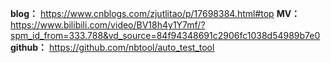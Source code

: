 
**blog：** https://www.cnblogs.com/zjutlitao/p/17698384.html#top
**MV：** https://www.bilibili.com/video/BV18h4y1Y7mf/?spm_id_from=333.788&vd_source=84f94348691c2906fc1038d54989b7e0
**github：** https://github.com/nbtool/auto_test_tool
